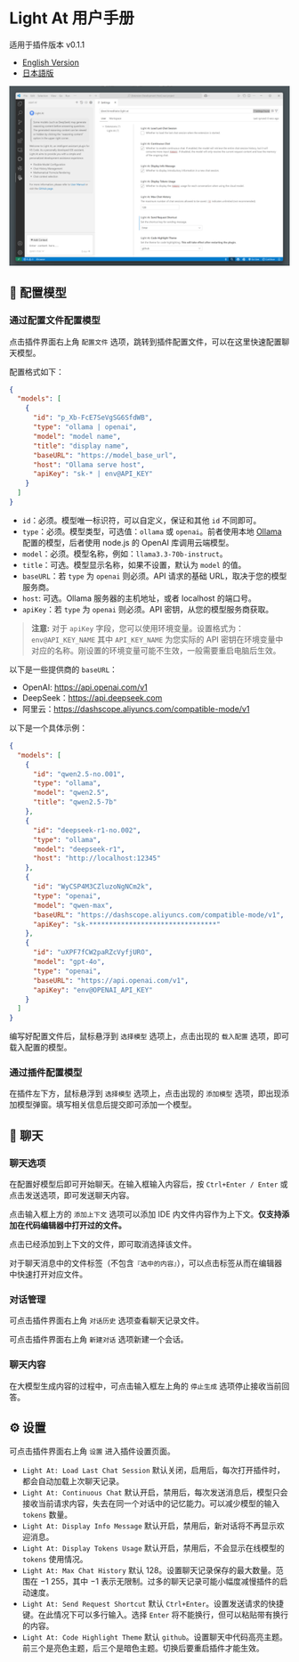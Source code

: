 # Light At 用户手册

适用于插件版本 v0.1.1

- [English Version](user-manual_en.md)
- [日本語版](user-manual_ja.md)

![](img/01.png)

## 📝 配置模型

### 通过配置文件配置模型

点击插件界面右上角 `配置文件` 选项，跳转到插件配置文件，可以在这里快速配置聊天模型。

配置格式如下：

```json
{
  "models": [
    {
      "id": "p_Xb-FcE7SeVgSG6SfdWB",
      "type": "ollama | openai",
      "model": "model name",
      "title": "display name",
      "baseURL": "https://model_base_url",
      "host": "Ollama serve host",
      "apiKey": "sk-* | env@API_KEY"
    }
  ]
}
```
- `id`：必须。模型唯一标识符，可以自定义，保证和其他 `id` 不同即可。
- `type`：必须。模型类型，可选值：`ollama` 或 `openai`。前者使用本地 [Ollama](https://github.com/ollama/ollama) 配置的模型，后者使用 node.js 的 OpenAI 库调用云端模型。
- `model`：必须。模型名称，例如：`llama3.3-70b-instruct`。
- `title`：可选。模型显示名称，如果不设置，默认为 `model` 的值。
- `baseURL`：若 `type` 为 `openai` 则必须。API 请求的基础 URL，取决于您的模型服务商。
- `host`: 可选。Ollama 服务器的主机地址，或者 localhost 的端口号。
- `apiKey`：若 `type` 为 `openai` 则必须。API 密钥，从您的模型服务商获取。

> **注意:** 对于 `apiKey` 字段，您可以使用环境变量。设置格式为：`env@API_KEY_NAME` 其中 `API_KEY_NAME` 为您实际的 API 密钥在环境变量中对应的名称。刚设置的环境变量可能不生效，一般需要重启电脑后生效。

以下是一些提供商的 `baseURL`：
- OpenAI: https://api.openai.com/v1
- DeepSeek：https://api.deepseek.com
- 阿里云：https://dashscope.aliyuncs.com/compatible-mode/v1

以下是一个具体示例：

```json
{
  "models": [
    {
      "id": "qwen2.5-no.001",
      "type": "ollama",
      "model": "qwen2.5",
      "title": "qwen2.5-7b"
    },
    {
      "id": "deepseek-r1-no.002",
      "type": "ollama",
      "model": "deepseek-r1",
      "host": "http://localhost:12345"
    },
    {
      "id": "WyCSP4M3CZluzoNgNCm2k",
      "type": "openai",
      "model": "qwen-max",
      "baseURL": "https://dashscope.aliyuncs.com/compatible-mode/v1",
      "apiKey": "sk-********************************"
    },
    {
      "id": "uXPF7fCW2paRZcVyfjURO",
      "model": "gpt-4o",
      "type": "openai",
      "baseURL": "https://api.openai.com/v1",
      "apiKey": "env@OPENAI_API_KEY"
    }
  ]
}
```

编写好配置文件后，鼠标悬浮到 `选择模型` 选项上，点击出现的 `载入配置` 选项，即可载入配置的模型。

### 通过插件配置模型

在插件左下方，鼠标悬浮到 `选择模型` 选项上，点击出现的 `添加模型` 选项，即出现添加模型弹窗。填写相关信息后提交即可添加一个模型。

## 💬 聊天

### 聊天选项

在配置好模型后即可开始聊天。在输入框输入内容后，按 `Ctrl+Enter / Enter` 或点击发送选项，即可发送聊天内容。

点击输入框上方的 `添加上下文` 选项可以添加 IDE 内文件内容作为上下文。**仅支持添加在代码编辑器中打开过的文件。**

点击已经添加到上下文的文件，即可取消选择该文件。

对于聊天消息中的文件标签（不包含`『选中的内容』`），可以点击标签从而在编辑器中快速打开对应文件。

### 对话管理

可点击插件界面右上角 `对话历史` 选项查看聊天记录文件。

可点击插件界面右上角 `新建对话` 选项新建一个会话。

### 聊天内容

在大模型生成内容的过程中，可点击输入框左上角的 `停止生成` 选项停止接收当前回答。

## ⚙️ 设置

可点击插件界面右上角 `设置` 进入插件设置页面。

- `Light At: Load Last Chat Session` 默认关闭，启用后，每次打开插件时，都会自动加载上次聊天记录。
- `Light At: Continuous Chat` 默认开启，禁用后，每次发送消息后，模型只会接收当前请求内容，失去在同一个对话中的记忆能力。可以减少模型的输入 `tokens` 数量。
- `Light At: Display Info Message` 默认开启，禁用后，新对话将不再显示欢迎消息。
- `Light At: Display Tokens Usage` 默认开启，禁用后，不会显示在线模型的 `tokens` 使用情况。
- `Light At: Max Chat History` 默认 $128$。设置聊天记录保存的最大数量。范围在 $-1~255$，其中 $-1$ 表示无限制。过多的聊天记录可能小幅度减慢插件的启动速度。
- `Light At: Send Request Shortcut` 默认 `Ctrl+Enter`。设置发送请求的快捷键。在此情况下可以多行输入。选择 `Enter` 将不能换行，但可以粘贴带有换行的内容。
- `Light At: Code Highlight Theme` 默认 `github`。设置聊天中代码高亮主题。前三个是亮色主题，后三个是暗色主题。切换后要重启插件才能生效。
